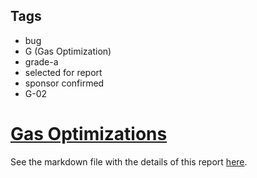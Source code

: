 ## Tags

- bug
- G (Gas Optimization)
- grade-a
- selected for report
- sponsor confirmed
- G-02

# [Gas Optimizations](https://github.com/code-423n4/2023-05-xeth-findings/issues/34) 

See the markdown file with the details of this report [here](https://github.com/code-423n4/2023-05-xeth-findings/blob/main/data/adriro-G.md).